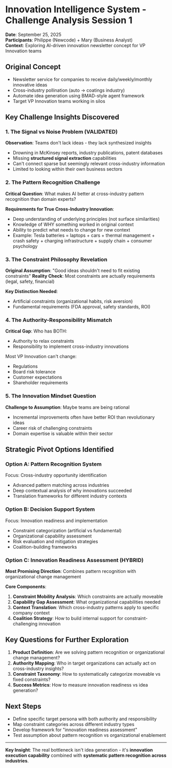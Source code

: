 # Innovation Intelligence System - Challenge Analysis Session 1

**Date**: September 25, 2025  
**Participants**: Philippe (Newcode) + Mary (Business Analyst)  
**Context**: Exploring AI-driven innovation newsletter concept for VP Innovation teams

## Original Concept
- Newsletter service for companies to receive daily/weekly/monthly innovative ideas
- Cross-industry pollination (auto → coatings industry)
- Automate idea generation using BMAD-style agent framework
- Target VP Innovation teams working in silos

## Key Challenge Insights Discovered

### 1. The Signal vs Noise Problem (VALIDATED)
**Observation**: Teams don't lack ideas - they lack synthesized insights
- Drowning in McKinsey reports, industry publications, patent databases
- Missing **structured signal extraction** capabilities
- Can't connect sparse but seemingly relevant cross-industry information
- Limited to looking within their own business sectors

### 2. The Pattern Recognition Challenge
**Critical Question**: What makes AI better at cross-industry pattern recognition than domain experts?

**Requirements for True Cross-Industry Innovation**:
- Deep understanding of underlying principles (not surface similarities)
- Knowledge of WHY something worked in original context
- Ability to predict what needs to change for new context
- Example: Tesla batteries = laptops + cars + thermal management + crash safety + charging infrastructure + supply chain + consumer psychology

### 3. The Constraint Philosophy Revelation
**Original Assumption**: "Good ideas shouldn't need to fit existing constraints"
**Reality Check**: Most constraints are actually requirements (legal, safety, financial)

**Key Distinction Needed**:
- Artificial constraints (organizational habits, risk aversion)
- Fundamental requirements (FDA approval, safety standards, ROI)

### 4. The Authority-Responsibility Mismatch
**Critical Gap**: Who has BOTH:
- Authority to relax constraints
- Responsibility to implement cross-industry innovations

Most VP Innovation can't change:
- Regulations
- Board risk tolerance  
- Customer expectations
- Shareholder requirements

### 5. The Innovation Mindset Question
**Challenge to Assumption**: Maybe teams are being rational
- Incremental improvements often have better ROI than revolutionary ideas
- Career risk of challenging constraints
- Domain expertise is valuable within their sector

## Strategic Pivot Options Identified

### Option A: Pattern Recognition System
Focus: Cross-industry opportunity identification
- Advanced pattern matching across industries
- Deep contextual analysis of why innovations succeeded
- Translation frameworks for different industry contexts

### Option B: Decision Support System  
Focus: Innovation readiness and implementation
- Constraint categorization (artificial vs fundamental)
- Organizational capability assessment
- Risk evaluation and mitigation strategies
- Coalition-building frameworks

### Option C: Innovation Readiness Assessment (HYBRID)
**Most Promising Direction**: Combines pattern recognition with organizational change management

**Core Components**:
1. **Constraint Mobility Analysis**: Which constraints are actually moveable
2. **Capability Gap Assessment**: What organizational capabilities needed
3. **Context Translation**: Which cross-industry patterns apply to specific company context  
4. **Coalition Strategy**: How to build internal support for constraint-challenging innovation

## Key Questions for Further Exploration

1. **Product Definition**: Are we solving pattern recognition or organizational change management?
2. **Authority Mapping**: Who in target organizations can actually act on cross-industry insights?
3. **Constraint Taxonomy**: How to systematically categorize moveable vs fixed constraints?
4. **Success Metrics**: How to measure innovation readiness vs idea generation?

## Next Steps
- Define specific target persona with both authority and responsibility
- Map constraint categories across different industry types
- Develop framework for "innovation readiness assessment"
- Test assumption about pattern recognition vs organizational enablement

---

**Key Insight**: The real bottleneck isn't idea generation - it's **innovation execution capability** combined with **systematic pattern recognition across industries**.